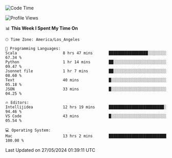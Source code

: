 <!--START_SECTION:waka-->
![Code Time](http://img.shields.io/badge/Code%20Time-1%2C022%20hrs%2036%20mins-blue)

![Profile Views](http://img.shields.io/badge/Profile%20Views-0-blue)

📊 **This Week I Spent My Time On** 

```text
🕑︎ Time Zone: America/Los_Angeles

💬 Programming Languages: 
Scala                    8 hrs 47 mins       █████████████████░░░░░░░░   67.34 % 
Python                   1 hr 14 mins        ██░░░░░░░░░░░░░░░░░░░░░░░   09.47 % 
Jsonnet file             1 hr 7 mins         ██░░░░░░░░░░░░░░░░░░░░░░░   08.60 % 
Text                     40 mins             █░░░░░░░░░░░░░░░░░░░░░░░░   05.18 % 
JSON                     33 mins             █░░░░░░░░░░░░░░░░░░░░░░░░   04.25 % 

🔥 Editors: 
Intellijidea             12 hrs 19 mins      ████████████████████████░   94.46 % 
VS Code                  43 mins             █░░░░░░░░░░░░░░░░░░░░░░░░   05.54 % 

💻 Operating System: 
Mac                      13 hrs 2 mins       █████████████████████████   100.00 % 
```


 Last Updated on 27/05/2024 01:39:11 UTC
<!--END_SECTION:waka-->

